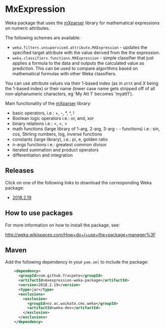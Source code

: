 MxExpression
==============

Weka package that uses the [mXparser](https://sourceforge.net/projects/mxparser/) 
library for mathematical expressions on numeric attributes.

The following schemes are available:

* `weka.filters.unsupervised.attribute.MXExpression` - updates the specified
  target attribute with the value derived from the the expression.
* `weka.classifiers.functions.MXExpression` - simple classifier that just
  applies a formula to the data and outputs the calculated value as prediction.
  This can be used to compare algorithms based on mathematical formulas with
  other Weka classifiers.
  
You can use attribute values via their 1-based index (as in `attX` and *X* being the
1-based index) or their name (lower case name gets stripped off of all non-alphanumeric 
characters, eg 'My Att 1' becomes 'myatt1').
  
Main functionality of the [mXparser](https://sourceforge.net/projects/mxparser/) library:
* basic operators, i.e.: +, -, *, ^, !
* Boolean logic operators i.e.: or, and, xor
* binary relations i.e.: =, <, >
* math functions (large library of 1-arg, 2-arg, 3-arg - - functions) i.e.: sin, cos, Stirling numbers, log, inverse functions
* constants (large library), i.e.: pi, e, golden ratio
* n-args functions i.e.: greatest common divisor
* iterated summation and product operators
* differentiation and integration


Releases
--------

Click on one of the following links to download the corresponding Weka package:

* [2018.2.19](https://github.com/fracpete/mxexpression-weka-package/releases/download/v2018.2.19/mxexpression-2018.2.19.zip)


How to use packages
-------------------

For more information on how to install the package, see:

http://weka.wikispaces.com/How+do+I+use+the+package+manager%3F


Maven
-----

Add the following dependency in your `pom.xml` to include the package:

```xml
    <dependency>
      <groupId>com.github.fracpete</groupId>
      <artifactId>mxexpression-weka-package</artifactId>
      <version>2018.2.19</version>
      <type>jar</type>
      <exclusions>
        <exclusion>
          <groupId>nz.ac.waikato.cms.weka</groupId>
          <artifactId>weka-dev</artifactId>
        </exclusion>
      </exclusions>
    </dependency>
```
